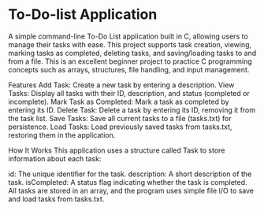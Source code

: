 # To-Do-list Application

A simple command-line To-Do List application built in C, allowing users to manage their tasks with ease. This project supports task creation, viewing, marking tasks as completed, deleting tasks, and saving/loading tasks to and from a file. This is an excellent beginner project to practice C programming concepts such as arrays, structures, file handling, and input management.

Features
Add Task: Create a new task by entering a description.
View Tasks: Display all tasks with their ID, description, and status (completed or incomplete).
Mark Task as Completed: Mark a task as completed by entering its ID.
Delete Task: Delete a task by entering its ID, removing it from the task list.
Save Tasks: Save all current tasks to a file (tasks.txt) for persistence.
Load Tasks: Load previously saved tasks from tasks.txt, restoring them in the application.

How It Works
This application uses a structure called Task to store information about each task:

id: The unique identifier for the task.
description: A short description of the task.
isCompleted: A status flag indicating whether the task is completed.
All tasks are stored in an array, and the program uses simple file I/O to save and load tasks from tasks.txt.

